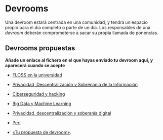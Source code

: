 # Devrooms

Una devroom estará centrada en una comunidad, y tendrá un espacio propio para el día completo o parte de un día. Los responsables de una *devroom* deberán comprometerse a sacar su propia llamada de ponencias.

## Devrooms propuestas

**Añade un enlace al fichero en el que hayas enviado tu devroom aquí, y
aparecerá cuando se acepte**

* [FLOSS en la universidad](universidad.md)
* [Privacidad, Descentralización y Sobrenanía de la Información](privacidad.md)
* [Ciberseguridad y hacking](seguridad.md)
* [Big Data y Machine Learning](bigdata_ml.md)
* [Privacidad, descentralización y soberanía digital](privacidad.md)
* [Perl](perl.md)

* [«Tu propuesta de devroom»](plantilla.md).

